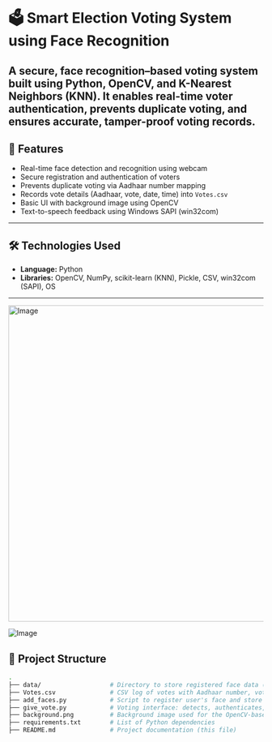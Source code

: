 # 🗳️ Smart Election Voting System using Face Recognition

A secure, face recognition–based voting system built using Python, OpenCV, and K-Nearest Neighbors (KNN). It enables real-time voter authentication, prevents duplicate voting, and ensures accurate, tamper-proof voting records.
---
## 🚀 Features

- Real-time face detection and recognition using webcam
- Secure registration and authentication of voters
- Prevents duplicate voting via Aadhaar number mapping
- Records vote details (Aadhaar, vote, date, time) into `Votes.csv`
- Basic UI with background image using OpenCV
- Text-to-speech feedback using Windows SAPI (win32com)
---
## 🛠️ Technologies Used
- **Language:** Python
- **Libraries:** OpenCV, NumPy, scikit-learn (KNN), Pickle, CSV, win32com (SAPI), OS
---
<img width="1104" height="624" alt="Image" src="https://github.com/user-attachments/assets/a74bff78-ed24-4c41-80f3-a1550280a07c" />

![Image](https://github.com/user-attachments/assets/1439702c-ad0d-41cd-ad1c-20f41f74dc8a)

## 📁 Project Structure
```bash
.
├── data/                   # Directory to store registered face data (created at runtime)
├── Votes.csv               # CSV log of votes with Aadhaar number, vote, date, and time
├── add_faces.py            # Script to register user's face and store face data
├── give_vote.py            # Voting interface: detects, authenticates, and logs the vote
├── background.png          # Background image used for the OpenCV-based UI
├── requirements.txt        # List of Python dependencies
├── README.md               # Project documentation (this file)

